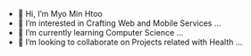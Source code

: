 - 👋 Hi, I’m Myo Min Htoo
- 👀 I’m interested in Crafting Web and Mobile Services ...
- 🌱 I’m currently learning Computer Science ...
- 💞️ I’m looking to collaborate on Projects related with Health  ...
